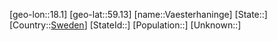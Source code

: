 ﻿---
location: [59.13,18.1]
type: City
tags:
- geo/City


SpocWebEntityId: 35367
isDeleted: false
confidential: public

---
[geo-lon::18.1]
[geo-lat::59.13]
[name::Vaesterhaninge]
[State::]
[Country::[Sweden](geo/Continent/Europe/Sweden.md)]
[StateId::]
[Population::]
[Unknown::]

